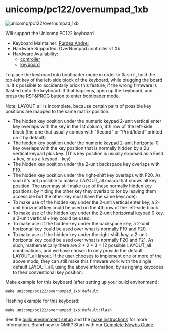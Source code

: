 # unicomp/pc122/overnumpad_1xb

![unicomp/pc122/overnumpad_1xb](https://i.imgur.com/cMeSBdjh.jpg)

Will support the Unicomp PC122 keyboard

* Keyboard Maintainer: [Purdea Andrei](https://github.com/purdeaandrei)
* Hardware Supported: OverNumpad controller v1.Xb
* Hardware Availability:
  * [controller](https://github.com/purdeaandrei/overnumpad_controller_1xb)
  * [keyboard](https://www.pckeyboard.com/)

To place the keyboard into bootloader mode in order to flash it, hold the top-left key of the
left-side block of the keyboard, while plugging the board in. It's possible to accidentally
brick this feature, if the wrong firmware is flashed onto the keyboard. If that happens,
open up the keyboard, and press the RST&PROG button to enter bootloader mode.

Note: LAYOUT_all is incomplete, because certain pairs of possible key positions are mapped to the same matrix position:
* The hidden key position under the numeric keypad 2-unit vertical enter key overlaps with the key in the 1st column, 4th row of the left-side block (the one that usually comes with "Record" or "Print/Ident" printed on it by default)
* The hidden key position under the numeric keypad 2-unit horizontal 0 key overlaps with the key position that is normally hidden by a 2u vertical keypad plus key. (This key position is usually exposed as a Field + key, or as a keypad - key)
* The hidden key position under the 2-unit backspace key overlaps with F19.
* The hidden key position under the right-shift key overlaps with F20.
As such it's not possible to make a LAYOUT_all macro that shows all key position.
The user may still make use of these normally hidden key positions, by hiding the other key they overlap to (or by leaving them accessible but the other key must have the same keycode):
* To make use of the hidden key under the 2-unit vertical enter key, a 2-unit horizontal key could be used on the 4th row of the left-side block.
* To make use of the hidden key under the 2-unit horizontal keypad 0 key, a 2-unit vertical + key could be used.
* To make use of the hidden key under the backspace key, a 2-unit horizontal key could be used over what is normally F19 and F20.
* To make use of the hidden key under the right-shift key, a 2-unit horizontal key could be used over what is normally F20 and F21.
As such, mathematically there are 2 * 2 * 3 = 12 possible LAYOUT_all combinations, and we have chosen to only provide the default LAYOUT_all layout. If the user chooses to implement one or more of the above mods,
they can still make this firmware work with the single default LAYOUT_all, using the above information, by assigning keycodes to their conventional key position.

Make example for this keyboard (after setting up your build environment):

    make unicomp/pc122/overnumpad_1xb:default

Flashing example for this keyboard:

    make unicomp/pc122/overnumpad_1xb:default:flash

See the [build environment setup](https://docs.qmk.fm/#/getting_started_build_tools) and the [make instructions](https://docs.qmk.fm/#/getting_started_make_guide) for more information. Brand new to QMK? Start with our [Complete Newbs Guide](https://docs.qmk.fm/#/newbs).
